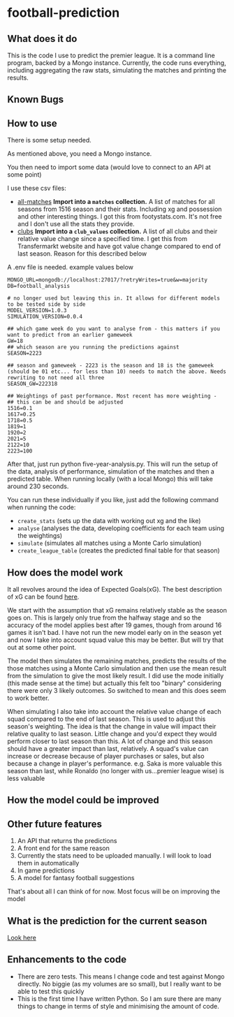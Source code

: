 # football-prediction

## What does it do

This is the code I use to predict the premier league. It is a command line program, backed by a Mongo instance. Currently, the code runs everything, including aggregating the raw stats, simulating the matches and printing the results. 

## Known Bugs


## How to use
There is some setup needed.

As mentioned above, you need a Mongo instance. 

You then need to import some data (would love to connect to an API at some point)

I use these csv files:
- [all-matches](all-matches.csv) **Import into a `matches` collection.** A list of matches for all seasons from 1516 season and their stats. Including xg and possession and other interesting things. I got this from footystats.com. It's not free and I don't use all the stats they provide.
- [clubs](clubs.csv) **Import into a `club_values` collection.** A list of all clubs and their relative value change since a specified time. I get this from Transfermarkt website and have got value change compared to end of last season. Reason for this described below


A .env file is needed. example values below

```
MONGO_URL=mongodb://localhost:27017/?retryWrites=true&w=majority
DB=football_analysis

# no longer used but leaving this in. It allows for different models to be tested side by side
MODEL_VERSION=1.0.3
SIMULATION_VERSION=0.0.4

## which game week do you want to analyse from - this matters if you want to predict from an earlier gameweek
GW=18
## which season are you running the predictions against
SEASON=2223

## season and gameweek - 2223 is the season and 18 is the gameweek (should be 01 etc... for less than 10) needs to match the above. Needs rewriting to not need all three
SEASON_GW=222318

## Weightings of past performance. Most recent has more weighting - 
## this can be and should be adjusted
1516=0.1
1617=0.25
1718=0.5
1819=1
1920=2
2021=5
2122=10
2223=100
```
After that, just run python five-year-analysis.py. This will run the setup of the data, analysis of performance, simulation of the matches and then a predicted table. When running locally (with a local Mongo) this will take around 230 seconds.

You can run these individually if you like, just add the following command when running the code:
- `create_stats` (sets up the data with working out xg and the like)
- `analyse` (analyses the data, developing coefficients for each team using the weightings)
- `simulate` (simulates all matches using a Monte Carlo simulation)
- `create_league_table` (creates the predicted final table for that season)

## How does the model work

It all revolves around the idea of Expected Goals(xG). The best description of xG can be found [here](https://theanalyst.com/eu/2021/07/what-are-expected-goals-xg/).

We start with the assumption that xG remains relatively stable as the season goes on. This is largely only true from the halfway stage and so the accuracy of the model applies best after 19 games, though from around 16 games it isn't bad. I have not run the new model early on in the season yet and now I take into account squad value this may be better. But will try that out at some other point.

The model then simulates the remaining matches, predicts the results of the those matches using a Monte Carlo simulation and then use the mean result from the simulation to give the most likely result. I did use the mode initially (this made sense at the time) but actually this felt too "binary" considering there were only 3 likely outcomes. So switched to mean and this does seem to work better.

When simulating I also take into account the relative value change of each squad compared to the end of last season. This is used to adjust this season's weighting. The idea is that the change in value will impact their relative quality to last season. Little change and you'd expect they would perform closer to last season than this. A lot of change and this season should have a greater impact than last, relatively. A squad's value can increase or decrease because of player purchases or sales, but also because a change in player's performance. e.g. Saka is more valuable this season than last, while Ronaldo (no longer with us...premier league wise) is less valuable

## How the model could be improved


## Other future features
1. An API that returns the predictions
2. A front end for the same reason
3. Currently the stats need to be uploaded manually. I will look to load them in automatically
4. In game predictions
5. A model for fantasy football suggestions

That's about all I can think of for now. Most focus will be on improving the model

## What is the prediction for the current season
[Look here](prediction.md)


## Enhancements to the code
- There are zero tests. This means I change code and test against Mongo directly. No biggie (as my volumes are so small), but I really want to be able to test this quickly
- This is the first time I have written Python. So I am sure there are many things to change in terms of style and minimising the amount of code.
